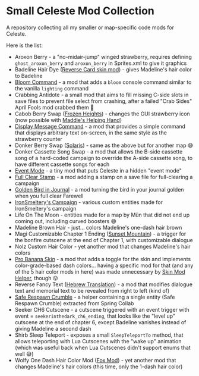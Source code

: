 # Small Celeste Mod Collection

A repository collecting all my smaller or map-specific code mods for Celeste.

Here is the list:
- Aroxon Berry - a "no-midair-jump" winged strawberry, requires defining `ghost_aroxon_berry` and `aroxon_berry` in Sprites.xml to give it graphics
- Badeline Hair Dye ([Reverse Card skin mod](https://gamebanana.com/mods/251787)) - gives Madeline's hair color to Badeline
- [Bloom Command](https://gamebanana.com/mods/53703) - a mod that adds a `bloom` console command similar to the vanilla `lighting` command
- Crabbing Antidote - a small mod that aims to fill missing C-side slots in save files to prevent file select from crashing, after a failed "Crab Sides" April Fools mod crabbed them :crab:
- Cabob Berry Swap ([Frozen Heights](https://gamebanana.com/mods/150681)) - changes the GUI strawberry icon (now possible with [Maddie's Helping Hand](https://github.com/EverestAPI/ModResources/wiki/Helping-Hand-Extra-Features#reskinning-strawberries-in-menus))
- [Display Message Command](https://gamebanana.com/mods/421935) - a mod that provides a simple command that displays arbitrary text on-screen, in the same style as the strawberry counter
- Donker Berry Swap ([Solaris](https://gamebanana.com/mods/150559)) - same as the above but for another map :sweat_smile:
- Donker Cassette Song Swap - a mod that allows the B-side cassette song of a hard-coded campaign to override the A-side cassette song, to have different cassette songs for each
- [Event Mode](https://gamebanana.com/mods/53674) - a tiny mod that puts Celeste in a hidden "event mode"
- [Full Clear Stamp](https://gamebanana.com/mods/34279) - a mod adding a stamp on a save file for full-clearing a campaign
- [Golden Bird in Journal](https://gamebanana.com/mods/53662) - a mod turning the bird in your journal golden when you full clear Farewell
- [IronSmeltery's Campaign](https://gamebanana.com/mods/150697) - various custom entities made for IronSmeltery's campaign
- Life On The Moon - entities made for a map by Mün that did not end up coming out, including curved boosters :sweat_smile:
- Madeline Brown Hair - just... colors Madeline's one-dash hair brown
- Magi Customizable Chapter 1 Ending ([Sunset Mountain](https://gamebanana.com/mods/150752)) - a trigger for the bonfire cutscene at the end of Chapter 1, with customizable dialogue
- Nolz Custom Hair Color - yet another mod that changes Madeline's hair colors
- [Pro Banana Skin](https://gamebanana.com/mods/251806) - a mod that adds a toggle for the skin and implements color-grade-based dash colors... having a specific mod for that (and any of the 5 hair color mods in here) was made unnecessary by [Skin Mod Helper](https://gamebanana.com/mods/166543), though :stuck_out_tongue:
- Reverse Fancy Text ([Hebrew Translation](https://gamebanana.com/mods/391870)) - a mod that modifies dialogue text and memorial text to be revealed from right to left (kind of)
- [Safe Respawn Crumble](https://gamebanana.com/mods/53746) - a helper containing a single entity (Safe Respawn Crumble) extracted from Spring Collab
- Seeker CH6 Cutscene - a cutscene triggered with an event trigger with event = `seekerinthedark_ch6_ending`, that looks like the "level up" cutscene at the end of chapter 6, except Badeline vanishes instead of giving Madeline a second dash
- Shirb Sleep Teleport - exposes a small `SleepTeleportTo` method, that allows teleporting with Lua Cutscenes with the "wake up" animation (which was useful back when Lua Cutscenes didn't support enums that well :sweat_smile:)
- Wolfy One Dash Hair Color Mod ([Fox Mod](https://gamebanana.com/mods/320696)) - yet another mod that changes Madeline's hair colors (this time, only the 1-dash hair color)